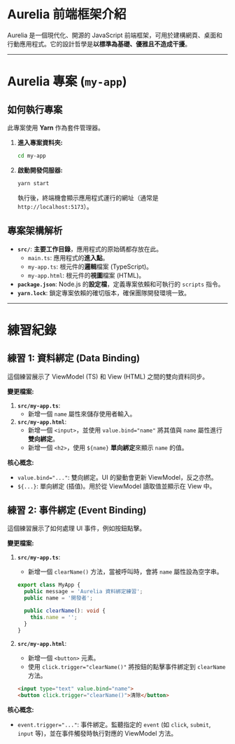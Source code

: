 # Aurelia 前端框架介紹

Aurelia 是一個現代化、開源的 JavaScript 前端框架，可用於建構網頁、桌面和行動應用程式。它的設計哲學是**以標準為基礎、優雅且不造成干擾**。

---

# Aurelia 專案 (`my-app`)

## 如何執行專案

此專案使用 **Yarn** 作為套件管理器。

1.  **進入專案資料夾:**
    ```bash
    cd my-app
    ```

2.  **啟動開發伺服器:**
    ```bash
    yarn start
    ```
    執行後，終端機會顯示應用程式運行的網址（通常是 `http://localhost:5173`）。

## 專案架構解析

*   **`src/`**: **主要工作目錄**，應用程式的原始碼都存放在此。
    *   `main.ts`: 應用程式的**進入點**。
    *   `my-app.ts`: 根元件的**邏輯**檔案 (TypeScript)。
    *   `my-app.html`: 根元件的**視圖**檔案 (HTML)。
*   **`package.json`**: Node.js 的**設定檔**，定義專案依賴和可執行的 `scripts` 指令。
*   **`yarn.lock`**: 鎖定專案依賴的確切版本，確保團隊開發環境一致。

---

# 練習紀錄

## 練習 1: 資料綁定 (Data Binding)

這個練習展示了 ViewModel (TS) 和 View (HTML) 之間的雙向資料同步。

**變更檔案:**
1.  **`src/my-app.ts`**: 
    *   新增一個 `name` 屬性來儲存使用者輸入。
2.  **`src/my-app.html`**: 
    *   新增一個 `<input>`，並使用 `value.bind="name"` 將其值與 `name` 屬性進行**雙向綁定**。
    *   新增一個 `<h2>`，使用 `${name}` **單向綁定**來顯示 `name` 的值。

**核心概念:**
*   `value.bind="..."`: 雙向綁定。UI 的變動會更新 ViewModel，反之亦然。
*   `${...}`: 單向綁定 (插值)。用於從 ViewModel 讀取值並顯示在 View 中。

## 練習 2: 事件綁定 (Event Binding)

這個練習展示了如何處理 UI 事件，例如按鈕點擊。

**變更檔案:**
1.  **`src/my-app.ts`**: 
    *   新增一個 `clearName()` 方法，當被呼叫時，會將 `name` 屬性設為空字串。
    ```typescript
    export class MyApp {
      public message = 'Aurelia 資料綁定練習';
      public name = '開發者';

      public clearName(): void {
        this.name = '';
      }
    }
    ```

2.  **`src/my-app.html`**: 
    *   新增一個 `<button>` 元素。
    *   使用 `click.trigger="clearName()"` 將按鈕的點擊事件綁定到 `clearName` 方法。
    ```html
    <input type="text" value.bind="name">
    <button click.trigger="clearName()">清除</button>
    ```

**核心概念:**
*   `event.trigger="..."`: 事件綁定。監聽指定的 `event` (如 `click`, `submit`, `input` 等)，並在事件觸發時執行對應的 ViewModel 方法。